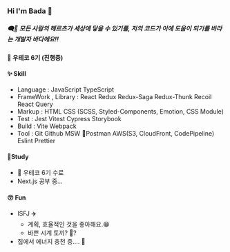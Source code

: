 ### Hi I'm Bada 🐳

##### 🗨️🐋 모든 사람의 헤르츠가 세상에 닿을 수 있기를, 저의 코드가 이에 도움이 되기를 바라는 개발자 바다에요!!

#### 🏫 우테코 6기 (진행중)
#### ✨ Skill
- Language : JavaScript  TypeScript
- FrameWork , Library : React  Redux  Redux-Saga  Redux-Thunk  Recoil  React Query
- Markup : HTML  CSS (SCSS, Styled-Components, Emotion, CSS Module)
- Test : Jest Vitest Cypress  Storybook
- Build :  Vite  Webpack
- Tool : Git  Github  MSW 🔗Postman  AWS(S3, CloudFront, CodePipeline) Eslint Prettier

#### 🌱Study
- 👑 우테코 6기 수료
- Next.js 공부 중...

#### 😚 Fun
- ISFJ ✈️
  - 계획, 효율적인 것을 좋아해요.😁
  - 바쁜 시계 토끼? 🦭?
- 집에서 에너지 충천 중.... 🔋
